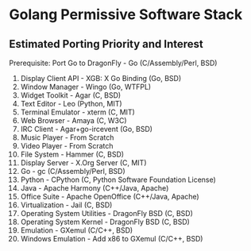 Golang Permissive Software Stack
================================

Estimated Porting Priority and Interest
---------------------------------------

Prerequisite: Port Go to DragonFly - Go (C/Assembly/Perl, BSD)

1. Display Client API - XGB: X Go Binding (Go, BSD)
2. Window Manager - Wingo (Go, WTFPL)
3. Widget Toolkit - Agar (C, BSD)
4. Text Editor - Leo (Python, MIT)
5. Terminal Emulator - xterm (C, MIT)
6. Web Browser - Amaya (C, W3C)
7. IRC Client - Agar+go-ircevent (Go, BSD)
8. Music Player - From Scratch
9. Video Player - From Scratch
10. File System - Hammer (C, BSD)
11. Display Server - X.Org Server (C, MIT)
12. Go - gc (C/Assembly/Perl, BSD)
13. Python - CPython (C, Python Software Foundation License)
14. Java - Apache Harmony (C++/Java, Apache)
15. Office Suite - Apache OpenOffice (C++/Java, Apache)
16. Virtualization - Jail (C, BSD)
17. Operating System Utilities - DragonFly BSD (C, BSD)
18. Operating System Kernel - DragonFly BSD (C, BSD)
19. Emulation - GXemul (C/C++, BSD)
20. Windows Emulation - Add x86 to GXemul (C/C++, BSD)
